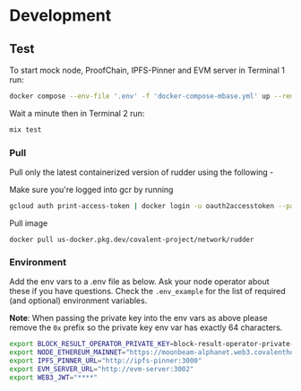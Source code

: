 # Development

## Test

To start mock node, ProofChain, IPFS-Pinner and EVM server in Terminal 1 run:

```bash
docker compose --env-file '.env' -f 'docker-compose-mbase.yml' up --remove-orphans
```

Wait a minute then in Terminal 2 run:

```elixir
mix test
```

### <span id="rudder_docker_pull">Pull</span>

Pull only the latest containerized version of rudder using the following -

Make sure you're logged into gcr by running

```bash
gcloud auth print-access-token | docker login -u oauth2accesstoken --password-stdin https://gcr.io
```

Pull image

```docker
docker pull us-docker.pkg.dev/covalent-project/network/rudder
```

### <span id="rudder_docker_env">Environment</span>

Add the env vars to a .env file as below. Ask your node operator about these if you have questions. Check the `.env_example` for the list of required (and optional) environment variables.

**Note**: When passing the private key into the env vars as above please remove the `0x` prefix so the private key env var has exactly 64 characters.

```bash
export BLOCK_RESULT_OPERATOR_PRIVATE_KEY=block-result-operator-private-key-without-0x-prefix
export NODE_ETHEREUM_MAINNET="https://moonbeam-alphanet.web3.covalenthq.com/alphanet/direct-rpc"
export IPFS_PINNER_URL="http://ipfs-pinner:3000"
export EVM_SERVER_URL="http://evm-server:3002"
export WEB3_JWT="****"
```
